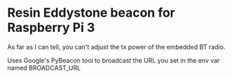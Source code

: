 # Resin Eddystone beacon for Raspberry Pi 3

As far as I can tell, you can't adjust the tx power of the embedded BT radio.

Uses Google's PyBeacon tool to broadcast the URL you set in the env var named BROADCAST_URL
